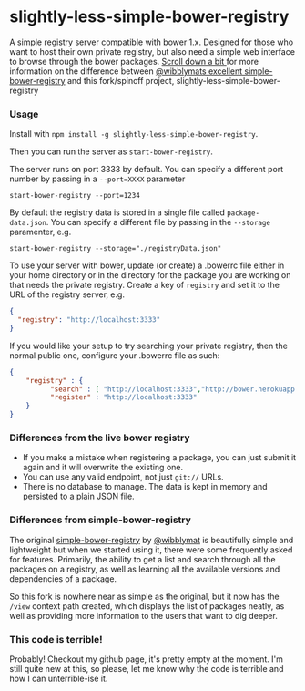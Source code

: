 slightly-less-simple-bower-registry
=====================

A simple registry server compatible with bower 1.x.
Designed for those who want to host their own private registry,
but also need a simple web interface to browse through the bower packages.
[Scroll down a bit ](#differences-from-the-live-bower-registry) for more information
on the difference between [@wibblymats excellent simple-bower-registry](https://github.com/wibblymat/simple-bower-registry)
and this fork/spinoff project, slightly-less-simple-bower-registry

### Usage

Install with `npm install -g slightly-less-simple-bower-registry`.

Then you can run the server as `start-bower-registry`. 

The server runs on port 3333 by default. You can specify a different port number by passing in a `--port=XXXX` parameter

```
start-bower-registry --port=1234
```

By default the registry data is stored in a single file called `package-data.json`.
You can specify a different file by passing in the `--storage` paramenter, e.g.
```
start-bower-registry --storage="./registryData.json"
```

To use your server with bower, update (or create) a .bowerrc file
either in your home directory or in the directory for the package
you are working on that needs the private registry.
Create a key of `registry` and set it to the URL of the registry server, e.g.

```json
{
  "registry": "http://localhost:3333"
}
```

If you would like your setup to try searching your private registry,
then the normal public one, configure your .bowerrc file as such:

```json
{
    "registry" : {
          "search" : [ "http://localhost:3333","http://bower.herokuapp.com/" ],
          "register" : "http://localhost:3333"
    }
}
```


### Differences from the live bower registry

- If you make a mistake when registering a package, you can just submit it again
and it will overwrite the existing one.
- You can use any valid endpoint, not just `git://` URLs.
- There is no database to manage. The data is kept in
memory and persisted to a plain JSON file.

### Differences from simple-bower-registry

The original [simple-bower-registry](https://github.com/wibblymat/simple-bower-registry)
 by [@wibblymat](https://github.com/wibblymat) is beautifully simple and lightweight
 but when we started using it, there were some frequently asked for features.
Primarily, the ability to get a list and search through all the
packages on a registry, as well as learning all the available
versions and dependencies of a package.

So this fork is nowhere near as simple as the original,
but it now has the `/view` context path created, which
displays the list of packages neatly, as well as providing
more information to the users that want to dig deeper.

### This code is terrible!

Probably! Checkout my github page, it's pretty empty at the moment. I'm still
quite new at this, so please, let me know why the code is terrible
and how I can unterrible-ise it.
